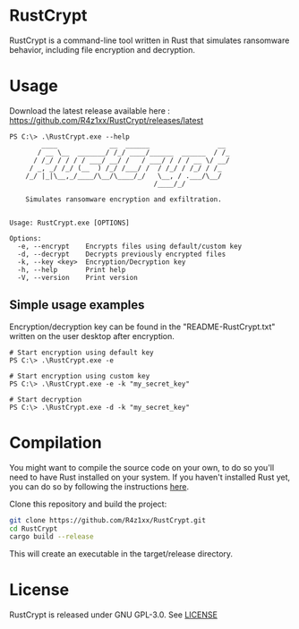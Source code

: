 # RustCrypt
RustCrypt is a command-line tool written in Rust that simulates ransomware behavior, including file encryption and decryption.



# Usage
Download the latest release available here : https://github.com/R4z1xx/RustCrypt/releases/latest
```
PS C:\> .\RustCrypt.exe --help
        ____             __  ______                 __
       / __ \__  _______/ /_/ ____/______  ______  / /_
      / /_/ / / / / ___/ __/ /   / ___/ / / / __ \/ __/
     / _, _/ /_/ (__  ) /_/ /___/ /  / /_/ / /_/ / /_
    /_/ |_|\__,_/____/\__/\____/_/   \__, / .___/\__/
                                    /____/_/

    Simulates ransomware encryption and exfiltration.


Usage: RustCrypt.exe [OPTIONS]

Options:
  -e, --encrypt    Encrypts files using default/custom key
  -d, --decrypt    Decrypts previously encrypted files
  -k, --key <key>  Encryption/Decryption key
  -h, --help       Print help
  -V, --version    Print version
```
## Simple usage examples
Encryption/decryption key can be found in the "README-RustCrypt.txt" written on the user desktop after encryption.
```
# Start encryption using default key
PS C:\> .\RustCrypt.exe -e

# Start encryption using custom key
PS C:\> .\RustCrypt.exe -e -k "my_secret_key"

# Start decryption
PS C:\> .\RustCrypt.exe -d -k "my_secret_key"
```

# Compilation
You might want to compile the source code on your own, to do so you'll need to have Rust installed on your system. If you haven't installed Rust yet, you can do so by following the instructions [here](https://www.rust-lang.org/tools/install).

Clone this repository and build the project:
```bash
git clone https://github.com/R4z1xx/RustCrypt.git
cd RustCrypt
cargo build --release
```
This will create an executable in the target/release directory.

# License
RustCrypt is released under GNU GPL-3.0. See [LICENSE](LICENSE)
